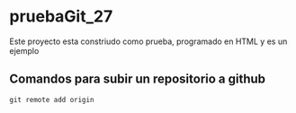 # pruebaGit_27

Este proyecto esta constriudo como prueba, programado en HTML y es un ejemplo

## Comandos para subir un repositorio a github

```
git remote add origin 
```


